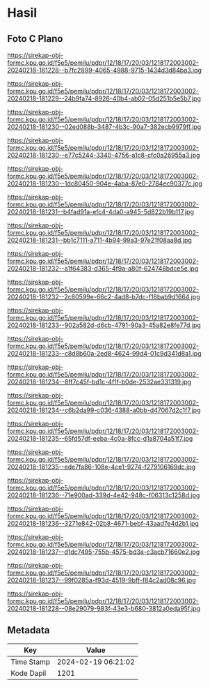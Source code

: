 # Hasil

## Foto C Plano

https://sirekap-obj-formc.kpu.go.id/f5e5/pemilu/pdpr/12/18/17/20/03/1218172003002-20240218-181228--b7fc2899-4065-4988-9715-1434d3d84ba3.jpg

https://sirekap-obj-formc.kpu.go.id/f5e5/pemilu/pdpr/12/18/17/20/03/1218172003002-20240218-181229--24b9fa74-8926-40b4-ab02-05d251b5e5b7.jpg

https://sirekap-obj-formc.kpu.go.id/f5e5/pemilu/pdpr/12/18/17/20/03/1218172003002-20240218-181230--02ed088b-3487-4b3c-90a7-382ecb9979ff.jpg

https://sirekap-obj-formc.kpu.go.id/f5e5/pemilu/pdpr/12/18/17/20/03/1218172003002-20240218-181230--e77c5244-3340-4756-a1c8-cfc0a26955a3.jpg

https://sirekap-obj-formc.kpu.go.id/f5e5/pemilu/pdpr/12/18/17/20/03/1218172003002-20240218-181230--1dc80450-904e-4aba-87e0-2784ec90377c.jpg

https://sirekap-obj-formc.kpu.go.id/f5e5/pemilu/pdpr/12/18/17/20/03/1218172003002-20240218-181231--b4fad91a-efc4-4da0-a945-5d822b19b117.jpg

https://sirekap-obj-formc.kpu.go.id/f5e5/pemilu/pdpr/12/18/17/20/03/1218172003002-20240218-181231--bb1c7111-a711-4b94-99a3-97e21f08aa8d.jpg

https://sirekap-obj-formc.kpu.go.id/f5e5/pemilu/pdpr/12/18/17/20/03/1218172003002-20240218-181232--a1f64383-d365-4f9a-a80f-624748bdce5e.jpg

https://sirekap-obj-formc.kpu.go.id/f5e5/pemilu/pdpr/12/18/17/20/03/1218172003002-20240218-181232--2c80599e-66c2-4ad8-b7dc-f16bab9d1664.jpg

https://sirekap-obj-formc.kpu.go.id/f5e5/pemilu/pdpr/12/18/17/20/03/1218172003002-20240218-181233--902a582d-d6cb-4791-90a3-45a82e8fe77d.jpg

https://sirekap-obj-formc.kpu.go.id/f5e5/pemilu/pdpr/12/18/17/20/03/1218172003002-20240218-181233--c8d8b60a-2ed8-4624-99d4-01c9d341d8a1.jpg

https://sirekap-obj-formc.kpu.go.id/f5e5/pemilu/pdpr/12/18/17/20/03/1218172003002-20240218-181234--8ff7c45f-bd1c-4f1f-b0de-2532ae331319.jpg

https://sirekap-obj-formc.kpu.go.id/f5e5/pemilu/pdpr/12/18/17/20/03/1218172003002-20240218-181234--c6b2da99-c036-4388-a0bb-d47067d2c1f7.jpg

https://sirekap-obj-formc.kpu.go.id/f5e5/pemilu/pdpr/12/18/17/20/03/1218172003002-20240218-181235--65fd57df-eeba-4c0a-8fcc-d1a8704a51f7.jpg

https://sirekap-obj-formc.kpu.go.id/f5e5/pemilu/pdpr/12/18/17/20/03/1218172003002-20240218-181235--ede7fa86-108e-4ce1-9274-f279106169dc.jpg

https://sirekap-obj-formc.kpu.go.id/f5e5/pemilu/pdpr/12/18/17/20/03/1218172003002-20240218-181236--71e900ad-339d-4e42-948c-f06313c1258d.jpg

https://sirekap-obj-formc.kpu.go.id/f5e5/pemilu/pdpr/12/18/17/20/03/1218172003002-20240218-181236--3271e842-02b8-4671-bebf-43aad7e4d2b1.jpg

https://sirekap-obj-formc.kpu.go.id/f5e5/pemilu/pdpr/12/18/17/20/03/1218172003002-20240218-181237--d1dc7495-755b-4575-bd3a-c3acb71660e2.jpg

https://sirekap-obj-formc.kpu.go.id/f5e5/pemilu/pdpr/12/18/17/20/03/1218172003002-20240218-181237--99f0285a-f93d-4519-9bff-f84c2ad08c96.jpg

https://sirekap-obj-formc.kpu.go.id/f5e5/pemilu/pdpr/12/18/17/20/03/1218172003002-20240218-181228--08e29079-983f-43e3-b680-3812a0eda95f.jpg


## Metadata

| Key        | Value               |
| ---------- | ------------------- |
| Time Stamp | 2024-02-19 06:21:02 |
| Kode Dapil | 1201                |



